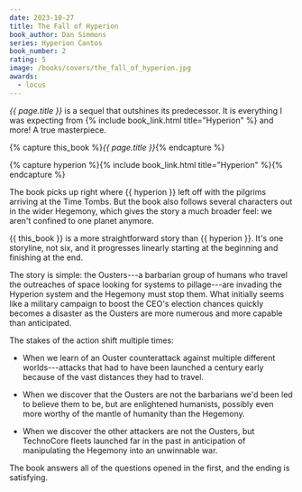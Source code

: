 ```yaml
---
date: 2023-10-27
title: The Fall of Hyperion
book_author: Dan Simmons
series: Hyperion Cantos
book_number: 2
rating: 5
image: /books/covers/the_fall_of_hyperion.jpg
awards:
  - locus
---
```


<cite class="book-title">{{ page.title }}</cite> is a sequel that outshines
its predecessor. It is everything I was expecting from {% include
book_link.html title="Hyperion" %} and more! A true masterpiece.

{% capture this_book %}<cite class="book-title">{{ page.title }}</cite>{% endcapture %}

{% capture hyperion %}{% include book_link.html title="Hyperion" %}{% endcapture %}

The book picks up right where {{ hyperion }} left off with the pilgrims
arriving at the Time Tombs. But the book also follows several characters out
in the wider Hegemony, which gives the story a much broader feel: we aren't
confined to one planet anymore.

{{ this_book }} is a more straightforward story than {{ hyperion }}. It's one
storyline, not six, and it progresses linearly starting at the beginning and
finishing at the end.

The story is simple: the Ousters---a barbarian group of humans who travel the
outreaches of space looking for systems to pillage---are invading the Hyperion
system and the Hegemony must stop them. What initially seems like a military
campaign to boost the CEO's election chances quickly becomes a disaster as the
Ousters are more numerous and more capable than anticipated.

The stakes of the action shift multiple times:

- When we learn of an Ouster counterattack against multiple different
  worlds---attacks that had to have been launched a century early because of
  the vast distances they had to travel.

- When we discover that the Ousters are not the barbarians we'd been led to
  believe them to be, but are enlightened humanists, possibly even more worthy
  of the mantle of humanity than the Hegemony.

- When we discover the other attackers are not the Ousters, but TechnoCore
  fleets launched far in the past in anticipation of manipulating the Hegemony
  into an unwinnable war.

The book answers all of the questions opened in the first, and the ending is
satisfying.
